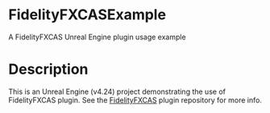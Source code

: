 # FidelityFXCASExample
A FidelityFXCAS Unreal Engine plugin usage example

# Description
This is an Unreal Engine (v4.24) project demonstrating the use of FidelityFXCAS plugin.
See the [FidelityFXCAS](https://github.com/amedrycki/FidelityFXCAS) plugin repository for more info.

